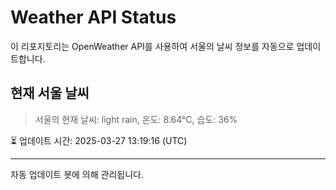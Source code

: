 
# Weather API Status

이 리포지토리는 OpenWeather API를 사용하여 서울의 날씨 정보를 자동으로 업데이트합니다.

## 현재 서울 날씨
> 서울의 현재 날씨: light rain, 온도: 8.64°C, 습도: 36%

⏳ 업데이트 시간: 2025-03-27 13:19:16 (UTC)

---
자동 업데이트 봇에 의해 관리됩니다.
